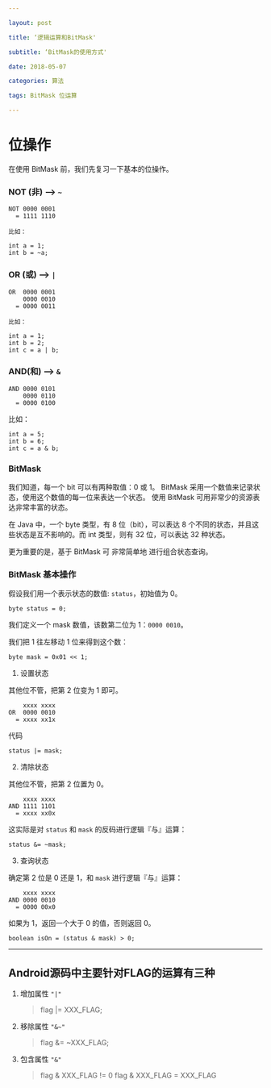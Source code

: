 ```yaml
---

layout: post

title: ‘逻辑运算和BitMask'

subtitle: ‘BitMask的使用方式'

date: 2018-05-07

categories: 算法

tags: BitMask 位运算

---
```


# 位操作

在使用 BitMask 前，我们先复习一下基本的位操作。

### NOT (非) --> `~`
  ```
  NOT 0000 0001
    = 1111 1110
  ```
    比如：
  ```
  int a = 1;
  int b = ~a;
  ```
### OR (或) --> `|`
  ```
  OR  0000 0001
      0000 0010
    = 0000 0011
  ```
    比如：
  ```
  int a = 1;
  int b = 2;
  int c = a | b;
  ```
### AND(和) --> `&`

```
AND 0000 0101
    0000 0110
  = 0000 0100
```
  比如：
```
int a = 5;
int b = 6;
int c = a & b;
```

### BitMask

我们知道，每一个 bit 可以有两种取值：0 或 1。
BitMask 采用一个数值来记录状态，使用这个数值的每一位来表达一个状态。
使用 BitMask 可用非常少的资源表达非常丰富的状态。

在 Java 中，一个 byte 类型，有 8 位（bit），可以表达 8 个不同的状态，并且这些状态是互不影响的。而 int 类型，则有 32 位，可以表达 32 种状态。

更为重要的是，基于 BitMask 可 非常简单地 进行组合状态查询。

### BitMask 基本操作

假设我们用一个表示状态的数值: `status`，初始值为 0。

```
byte status = 0;
```

我们定义一个 mask 数值，该数第二位为 1：`0000 0010`。

我们把 1 往左移动 1 位来得到这个数：

```
byte mask = 0x01 << 1;
```

1. 设置状态

  其他位不管，把第 2 位变为 1 即可。

```
    xxxx xxxx
OR  0000 0010
  = xxxx xx1x

```

  代码

```
status |= mask;

```
2. 清除状态

  其他位不管，把第 2 位置为 0。

```
    xxxx xxxx
AND 1111 1101
  = xxxx xx0x

```

  这实际是对 `status` 和 `mask` 的反码进行逻辑『与』运算：

```
status &= ~mask;

```
3. 查询状态

  确定第 2 位是 0 还是 1，和 `mask` 进行逻辑『与』运算：

```
    xxxx xxxx
AND 0000 0010
  = 0000 00x0

```

  如果为 1，返回一个大于 0 的值，否则返回 0。
```
boolean isOn = (status & mask) > 0;
```
---

## Android源码中主要针对FLAG的运算有三种

1. 增加属性 `"|"`
    > flag |= XXX_FLAG;

2. 移除属性 `"&~"`
    > flag &= ~XXX_FLAG;

3. 包含属性 `"&"`
    > flag & XXX_FLAG != 0 
    > flag & XXX_FLAG = XXX_FLAG

